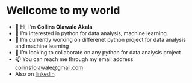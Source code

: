 # Wellcome to my world 
- 👋 Hi, I’m **Collins Olawale Akala**
- 👀 I’m interested in python for data analysis, machine learning 
- 🌱 I’m currently working on differenet python project for data analysis and machine learning 
- 💞️ I’m looking to collaborate on any python for data analysis project
- 📫 You can reach me through my email address collins1olawale@gmail.com
- Also on [linkedIn](www.linkedin.com/in/collins-olawale-210b1a125)

<!---
PopeCollins/PopeCollins is a ✨ special ✨ repository because its `README.md` (this file) appears on your GitHub profile.
You can click the Preview link to take a look at your changes.
--->
